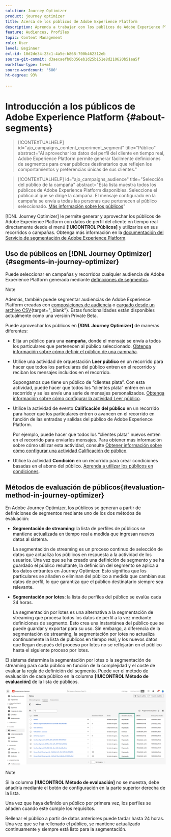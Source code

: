 ```yaml
---
solution: Journey Optimizer
product: journey optimizer
title: Acerca de los públicos de Adobe Experience Platform
description: Aprenda a trabajar con los públicos de Adobe Experience Platform
feature: Audiences, Profiles
topic: Content Management
role: User
level: Beginner
exl-id: 10d2de34-23c1-4a5e-b868-700b462312eb
source-git-commit: d3aecaefb0b356eb1d25b151e8d210620b51ea5f
workflow-type: tm+mt
source-wordcount: '680'
ht-degree: 93%

---
```


# Introducción a los públicos de Adobe Experience Platform {#about-segments}

>[!CONTEXTUALHELP]
>id="ajo_campaigns_content_experiment_segment"
>title="Público"
>abstract="Al aprovechar los datos del perfil del cliente en tiempo real, Adobe Experience Platform permite generar fácilmente definiciones de segmentos para crear públicos destinatarios que reflejen los comportamientos y preferencias únicas de sus clientes."

>[!CONTEXTUALHELP]
>id="ajo_campaigns_audience"
>title="Selección del público de la campaña"
>abstract="Esta lista muestra todos los públicos de Adobe Experience Platform disponibles. Seleccione el público al que se dirige la campaña. El mensaje configurado en la campaña se envía a todas las personas que pertenecen al público seleccionado. [Más información sobre los públicos](../audience/about-audiences.md)"

[!DNL Journey Optimizer] le permite generar y aprovechar los públicos de Adobe Experience Platform con datos de perfil del cliente en tiempo real directamente desde el menú **[!UICONTROL Públicos]** y utilizarlos en sus recorridos o campañas. Obtenga más información en la [documentación del Servicio de segmentación de Adobe Experience Platform](https://experienceleague.adobe.com/docs/experience-platform/segmentation/home.html?lang=es).

## Uso de públicos en [!DNL Journey Optimizer] {#segments-in-journey-optimizer}

Puede seleccionar en campañas y recorridos cualquier audiencia de Adobe Experience Platform generada mediante [definiciones de segmentos](../audience/creating-a-segment-definition.md).

>[!NOTE]
>
>Además, también puede segmentar audiencias de Adobe Experience Platform creadas con [composiciones de audiencia](../audience/get-started-audience-orchestration.md) o [cargado desde un archivo CSV](https://experienceleague.adobe.com/docs/experience-platform/segmentation/ui/overview.html#import-audience){target="_blank"}. Estas funcionalidades están disponibles actualmente como una versión Private Beta.

Puede aprovechar los públicos en **[!DNL Journey Optimizer]** de maneras diferentes:

* Elija un público para una **campaña**, donde el mensaje se envía a todos los particulares que pertenecen al público seleccionado. [Obtenga información sobre cómo definir el público de una campaña](../campaigns/create-campaign.md#define-the-audience-audience).

* Utilice una actividad de orquestación **Leer público** en un recorrido para hacer que todos los particulares del público entren en el recorrido y reciban los mensajes incluidos en el recorrido.

  Supongamos que tiene un público de “clientes plata”. Con esta actividad, puede hacer que todos los “clientes plata” entren en un recorrido y se les envíe una serie de mensajes personalizados. [Obtenga información sobre cómo configurar la actividad Leer público](../building-journeys/read-audience.md#configuring-segment-trigger-activity).

* Utilice la actividad de evento **Calificación del público** en un recorrido para hacer que los particulares entren o avancen en el recorrido en función de las entradas y salidas del público de Adobe Experience Platform.

  Por ejemplo, puede hacer que todos los “clientes plata” nuevos entren en el recorrido para enviarles mensajes. Para obtener más información sobre cómo utilizar esta actividad, consulte [Obtener información sobre cómo configurar una actividad Calificación de público](../building-journeys/audience-qualification-events.md).

* Utilice la actividad **Condición** en un recorrido para crear condiciones basadas en el abono del público. [Aprenda a utilizar los públicos en condiciones](../building-journeys/condition-activity.md#using-a-segment).

## Métodos de evaluación de públicos{#evaluation-method-in-journey-optimizer}

En Adobe Journey Optimizer, los públicos se generan a partir de definiciones de segmentos mediante uno de los dos métodos de evaluación:

* **Segmentación de streaming**: la lista de perfiles de públicos se mantiene actualizada en tiempo real a medida que ingresan nuevos datos al sistema.

  La segmentación de streaming es un proceso continuo de selección de datos que actualiza los públicos en respuesta a la actividad de los usuarios. Una vez que se ha creado una definición de segmento y se ha guardado el público resultante, la definición del segmento se aplica a los datos entrantes en Journey Optimizer. Esto significa que los particulares se añaden o eliminan del público a medida que cambian sus datos de perfil, lo que garantiza que el público destinatario siempre sea relevante.

* **Segmentación por lotes**: la lista de perfiles del público se evalúa cada 24 horas.

  La segmentación por lotes es una alternativa a la segmentación de streaming que procesa todos los datos de perfil a la vez mediante definiciones de segmento. Esto crea una instantánea del público que se puede guardar y exportar para su uso. Sin embargo, a diferencia de la segmentación de streaming, la segmentación por lotes no actualiza continuamente la lista de públicos en tiempo real, y los nuevos datos que llegan después del proceso por lotes no se reflejarán en el público hasta el siguiente proceso por lotes.

El sistema determina la segmentación por lotes o la segmentación de streaming para cada público en función de la complejidad y el coste de evaluar la regla de definición del segmento. Puede ver el método de evaluación de cada público en la columna **[!UICONTROL Método de evaluación]** de la lista de públicos.

![](assets/evaluation-method.png)

>[!NOTE]
>
>Si la columna **[!UICONTROL Método de evaluación]** no se muestra, debe añadirla mediante el botón de configuración en la parte superior derecha de la lista.

Una vez que haya definido un público por primera vez, los perfiles se añaden cuando este cumple los requisitos.

Rellenar el público a partir de datos anteriores puede tardar hasta 24 horas. Una vez que se ha rellenado el público, se mantiene actualizado continuamente y siempre está listo para la segmentación.

